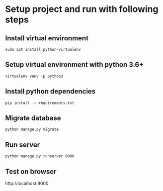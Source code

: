 # Setup project and run with following steps
## Install virtual environment
```sudo apt install python-virtualenv```

## Setup virtual environment with python 3.6+
```virtualenv venv -p python3```

## Install python dependencies
```pip install -r requirements.txt```

## Migrate database
```python manage.py migrate```

## Run server
```python manage.py runserver 8000```

## Test on browser
http://localhost:8000

